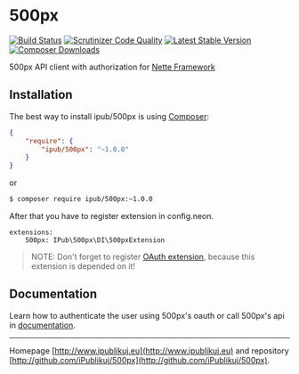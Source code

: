 # 500px

[![Build Status](https://img.shields.io/travis/iPublikuj/500px.svg?style=flat-square)](https://travis-ci.org/iPublikuj/500px)
[![Scrutinizer Code Quality](https://img.shields.io/scrutinizer/g/iPublikuj/500px.svg?style=flat-square)](https://scrutinizer-ci.com/g/iPublikuj/500px/?branch=master)
[![Latest Stable Version](https://img.shields.io/packagist/v/ipub/500px.svg?style=flat-square)](https://packagist.org/packages/ipub/500px)
[![Composer Downloads](https://img.shields.io/packagist/dt/ipub/500px.svg?style=flat-square)](https://packagist.org/packages/ipub/500px)

500px API client with authorization for [Nette Framework](http://nette.org/)

## Installation

The best way to install ipub/500px is using  [Composer](http://getcomposer.org/):

```json
{
	"require": {
		"ipub/500px": "~1.0.0"
	}
}
```

or

```sh
$ composer require ipub/500px:~1.0.0
```

After that you have to register extension in config.neon.

```neon
extensions:
	500px: IPub\500px\DI\500pxExtension
```

> NOTE: Don't forget to register [OAuth extension](http://github.com/iPublikuj/oauth), because this extension is depended on it!

## Documentation

Learn how to authenticate the user using 500px's oauth or call 500px's api in [documentation](https://github.com/iPublikuj/500px/blob/master/docs/en/index.md).

***
Homepage [http://www.ipublikuj.eu](http://www.ipublikuj.eu) and repository [http://github.com/iPublikuj/500px](http://github.com/iPublikuj/500px).

